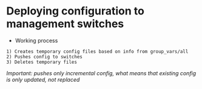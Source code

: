 # Deploying configuration to management switches

- Working process
```
1) Creates temporary config files based on info from group_vars/all
2) Pushes config to switches
3) Deletes temporary files
```

*Important: pushes only incremental config, what means that existing config is only updated, not replaced*
